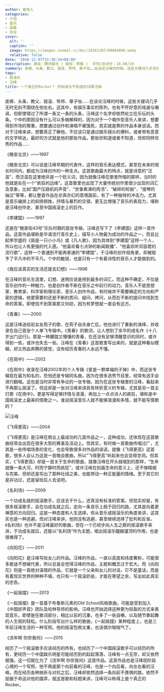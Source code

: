 ```yaml
---
author: 爱地人
categories:
- 介绍
- 音乐
- 品碟
- 评论
cover:
  alt: ''
  caption: ''
  image: https://images.soomal.cc/doc/20161207/00064896.webp
  relative: false
date: '2016-12-07T15:30:34+08:00'
description: 源自：腾讯娱乐 | 版权：转载 |  平均/总评分：10.00/10
summary: 皮裤、头条、教父、摇滚、导师、章子怡……在谈论汪峰的时候，这些关键词几乎无时无刻不围绕在他左右。这其中，有娱乐事实的陈列，也有不怀好意的戏谑与嘲讽，但即使错过了所谓一条又一条的头条，汪峰这个名字却依然屹立在乐坛的头条……
tags:
- 摇滚乐
- 汪峰
title: 一个真正的Rocker？ 你知道与不知道的10首汪峰
---
```


皮裤、头条、教父、摇滚、导师、章子怡……在谈论汪峰的时候，这些关键词几乎无时无刻不围绕在他左右。这其中，有娱乐事实的陈列，也有不怀好意的戏谑与嘲讽，但即使错过了所谓一条又一条的头条，汪峰这个名字却依然屹立在乐坛的头条。个中的原因没有什么可以多做解释的，因为对于一个唱作型音乐人来讲，想要得到市场的尊重，想要通过创作和演唱不被饿死，其实就是靠的作品本身说话。而对于汪峰来讲，想要真正了解他，不应该只是通过娱乐镜头的爆料，或者带有恶意的文字转达，最好的方式就是他的那些作品，那些你知道或者不知道，但却同样优秀的作品……

《晚安北京》――1997



《晚安北京》可以说是汪峰早期的代表作，这样的音乐表达模式，甚至在未来的很长时间内，都成为汪峰创作的一种支点。这首歌曲最大的特点，就是诗意的“泛滥”，而泛滥在这里绝非是一个贬义词，因为就像汪峰在歌里所唱的那样，当时的他就是处在一个“疯狂的边缘”。这首歌里也出现了大量传统创作里很少出现的词汇及意象，比如“国产压路机的声音”、“世事煮沸的肉汤”、“破碎的轮胎”、“提琴的抽泣”等等，都让整首作品在亦真亦幻的意境面前，有了一种独特的冲击力。尤其是音乐编排上的抑扬顿挫，抒情与暴烈的交错，更无比增强了音乐的表现力，堪称是汪峰创作史、甚至中国摇滚史上的巨作。

《李建国》――1997



还是在“鲍家街43号”乐队时期的首张专辑，汪峰还写下了《李建国》这样一首作品。这首作品堪称是华语流行音乐史上，描写小人物最为成功的作品之一，而且比起李宗盛的《我是一只小小鸟》或《凡人歌》，因为具体到“李建国”这样一个人，所以也让人有更强的代入感。“他喜欢看七点钟的新闻联播”、“他喜欢听邓丽君的流行歌”，这样一个普通到不能再普通的“李建国”，于汪峰的创作视角里，却被赋予了平凡中的不平凡，个中的敏锐，也是只有一个有着诗性的音乐人才能做到的。

《我应该真实的生活还是去幻想》――1998



在汪峰的音乐生涯里，幻想、迷惘应该是用到最多的词汇。而这种不确定，不仅是音乐创作的一种魅力，也是创作者不断在音乐之中前行的动力。音乐人不是思想家、教育家、科学家和理论家，音乐人创作作品，有时候并不需要确定的方向和严密的逻辑，他更需要的还是不断的质问、疑问、拷问，从而在不断的提问中找到生命的答案。即使找不到答案那又何妨，因为有梦想就一直会有远方。

《青春》――2000



这是汪峰送给前女友筠子的歌，在筠子自杀身亡后，他也进行了重新的演绎，并收录在自己首张个人单飞专辑中。《青春》的歌词，让人想到了余华的成名作《十八岁出门远行》。那是一种朦胧又懵懂的青春，在还没有足够清醒意识的同时，或许得到一些，或许也失去一些。汪峰在《青春》这首歌里写出来的，就是这种看似模糊，却又热血奔腾的感觉，没有经历青春的人永远不懂。

《在雨中》――2002



《在雨中》收录在汪峰2002年的个人专辑《爱是一颗幸福的子弹》中，而这张专辑现在最为知名的，恐怕还是专辑同名曲，因为在很多选秀节目里，经常有选手会进行翻唱。这也是当时非常有争议的一张专辑，因为在这张专辑里的汪峰，看起来不再那么摇滚了。但这却是一张对汪峰来讲具有转折意义的专辑，尤其是另一首主打歌《在雨中》，更是写得足够抒情与浪漫，再加上一点点诗人的疯狂，堪称是中国摇滚史上最美的情歌之一。谁说摇滚音乐人就不能够浪漫和多情，就不能写情歌的？

![汪峰](https://images.soomal.cc/doc/20161207/00064896.webp)





《飞得更高》――2004



《飞得更高》是汪峰在商业上最成功的几首作品之一，这种成功，还体现在这首歌曲经常会出现在很多大型的赛事及活动上。但其实，有时候一首歌曲传唱过广，尤其是一些传唱场景的变化，也会导致很多对作品的误读。就像《飞得更高》这首歌，很多人会认为这是一首晚会歌曲，所以“飞得更高”听起来也会显得空洞。但其实，《飞得更高》却是一首关于生命的歌曲，就像汪峰在开头就唱到的那样，“生命就像一条大河，时而宁静时而疯狂”，或许汪峰在刻画生命的意义上，还不够精细与完美，但却还是写出了那种壮阔之美，也能带动一种正能量的情绪。至于其它的是非功过，还是留给后人去说吧。

《名利场》――2009



一个功成名就的摇滚歌手，应该去干什么，还真没有标准的答案。但现实却是，有很多摇滚歌手，会在功成名就之后，走向一条音乐上趋于回归的路，尤其是向着更禅意的方向回归。这是一种态度和人生选择，但从音乐或摇滚乐的角度来讲，这其实也是一种逃避。而对汪峰来讲，他则没有逃避，甚至继续选择了批判和反省。《名利场》也许不是汪峰最好的歌曲，但在一个已经步向人生之巅的摇滚歌手来讲，于功成名就后，还能以“名利场”作为主题，唱出摇滚乐醍醐灌顶的作用，也是很难得了。

《向阳花》――2011



《向阳花》是汪峰写给女儿的作品。汪峰的作品，一直以高度和纬度著称，可能很多歌迷不想被代表，所以总是会觉得汪峰的作品，主题和概念过于宏大。而《向阳花》则是一首绝对温情的作品，它就是一个父亲和女儿的对话，它不是童话，而是有着现实世界的种种不堪，也只有一个摇滚奶爸，才能在寄望之余，写出如此真实的忠告。

《一起摇摆》――2013



《一起摇摆》是一首基于布鲁斯元素的Old School风格歌曲。可能是受到加入《中国好声音》团队及哈林导师的影响，汪峰也开始选择这种更为轻盈的方式来表现音乐，即使是在歌词部分，相比以前的沉重，也多了一些自嘲，以及随节奏起舞的人生观的轻松。什么阶段写出什么样的歌曲，《一起摇摆》某种程度上，也是三年前汪峰生活的一种写照。他的摇滚包袱太重，也该偶尔喘喘气了。

《流年啊 你奈我何》――2015

经历了一个摇滚歌手应该经历的所有，也经历了一个中国摇滚歌手可以经历的所有，更经历一个中国娱乐明星可能经历到的起起落落，汪峰有一点无奈，却又依然倔强，这一切就化为了《流年啊 你奈我何》这首作品。这首作品也是汪峰现阶段心境的一个写照，他不再是那个向前看的汪峰，也是一个向后看，向左右看的汪峰。而在经历各种挫折与对抗之后，汪峰却依然选择一条向前不畏惧的路，依然不屈服于命运对他的摆弄，就这首歌和标题来讲，汪峰可以称得上是个真正的Rocker。